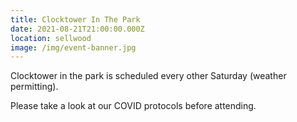 ```yaml
---
title: Clocktower In The Park
date: 2021-08-21T21:00:00.000Z
location: sellwood
image: /img/event-banner.jpg
---
```

Clocktower in the park is scheduled every other Saturday (weather permitting).

Please take a look at our COVID protocols before attending.